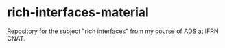 # rich-interfaces-material
Repository for the subject "rich interfaces" from my course of ADS at IFRN CNAT.
